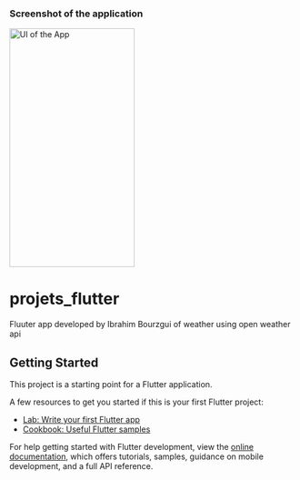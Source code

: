 <h3>Screenshot of the application</h3>
<img src="https://user-images.githubusercontent.com/47062719/215266164-ef48c9ee-eb51-4aaf-af70-863621bf4251.jpg"
     alt="UI of the App" width="220" height="420">



# projets_flutter

Fluuter app developed by Ibrahim Bourzgui of weather using open weather api

## Getting Started

This project is a starting point for a Flutter application.

A few resources to get you started if this is your first Flutter project:

- [Lab: Write your first Flutter app](https://docs.flutter.dev/get-started/codelab)
- [Cookbook: Useful Flutter samples](https://docs.flutter.dev/cookbook)

For help getting started with Flutter development, view the
[online documentation](https://docs.flutter.dev/), which offers tutorials,
samples, guidance on mobile development, and a full API reference.
